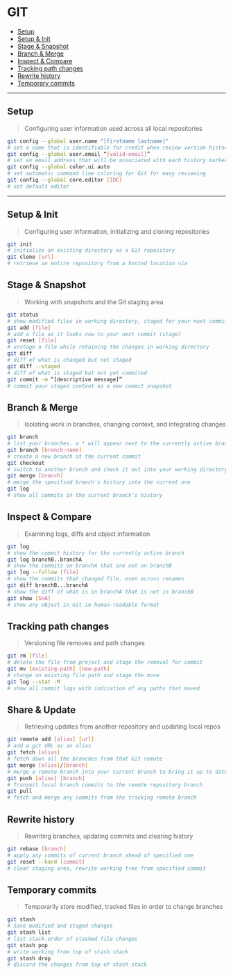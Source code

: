 # GIT

- [Setup](#setup)
- [Setup & Init](#init)
- [Stage & Snapshot](#snapshot)
- [Branch & Merge](#branch)
- [Inspect & Compare](#inspect)
- [Tracking path changes](#changes)
- [Rewrite history](#rewrite)
- [Temporary commits](#tmpcommits)

---
## <a id="setup">Setup</a>
> Configuring user information used across all local repositories
```bash
git config --global user.name "[firstname lastname]"
# set a name that is identifiable for credit when review version history
git config --global user.email “[valid-email]”
# set an email address that will be associated with each history marker
git config --global color.ui auto
# set automatic command line coloring for Git for easy reviewing
git config --global core.editor [IDE]
# set default editor
```
---

## <a id="init">Setup & Init</a>
> Configuring user information, initializing and cloning repositories
```bash
git init
# initialize an existing directory as a Git repository
git clone [url]
# retrieve an entire repository from a hosted location via
```

## <a id="snapshot">Stage & Snapshot</a>
> Working with snapshots and the Git staging area
```bash
git status
# show modified files in working directory, staged for your next commit
git add [file]
# add a file as it looks now to your next commit (stage)
git reset [file]
# unstage a file while retaining the changes in working directory
git diff
# diff of what is changed but not staged
git diff --staged
# diff of what is staged but not yet commited
git commit -m “[descriptive message]”
# commit your staged content as a new commit snapshot
```

## <a id="branch">Branch & Merge</a>
> Isolating work in branches, changing context, and integrating changes
```bash
git branch
# list your branches. a * will appear next to the currently active branch
git branch [branch-name]
# create a new branch at the current commit
git checkout
# switch to another branch and check it out into your working directory
git merge [branch]
# merge the specified branch’s history into the current one
git log
# show all commits in the current branch’s history
```

## <a id="inspect">Inspect & Compare</a>
> Examining logs, diffs and object information
```bash
git log
# show the commit history for the currently active branch
git log branchB..branchA
# show the commits on branchA that are not on branchB
git log --follow [file]
# show the commits that changed file, even across renames
git diff branchB...branchA
# show the diff of what is in branchA that is not in branchB
git show [SHA]
# show any object in Git in human-readable format
```

## <a id="changes">Tracking path changes</a>
> Versioning file removes and path changes
```bash
git rm [file]
# delete the file from project and stage the removal for commit
git mv [existing-path] [new-path]
# change an existing file path and stage the move
git log --stat -M
# show all commit logs with indication of any paths that moved
```

## <a id="share">Share & Update</a>
> Retrieving updates from another repository and updating local repos
```bash
git remote add [alias] [url]
# add a git URL as an alias
git fetch [alias]
# fetch down all the branches from that Git remote
git merge [alias]/[branch]
# merge a remote branch into your current branch to bring it up to date
git push [alias] [branch]
# Transmit local branch commits to the remote repository branch
git pull
# fetch and merge any commits from the tracking remote branch
```

## <a id="rewrite">Rewrite history</a>
> Rewriting branches, updating commits and clearing history
```bash
git rebase [branch]
# apply any commits of current branch ahead of specified one
git reset --hard [commit]
# clear staging area, rewrite working tree from specified commit
```

## <a id=tmpcommits>Temporary commits</a>
> Temporarily store modified, tracked files in order to change branches
```bash
git stash
# Save modified and staged changes
git stash list
# list stack-order of stashed file changes
git stash pop
# write working from top of stash stack
git stash drop
# discard the changes from top of stash stack
```
